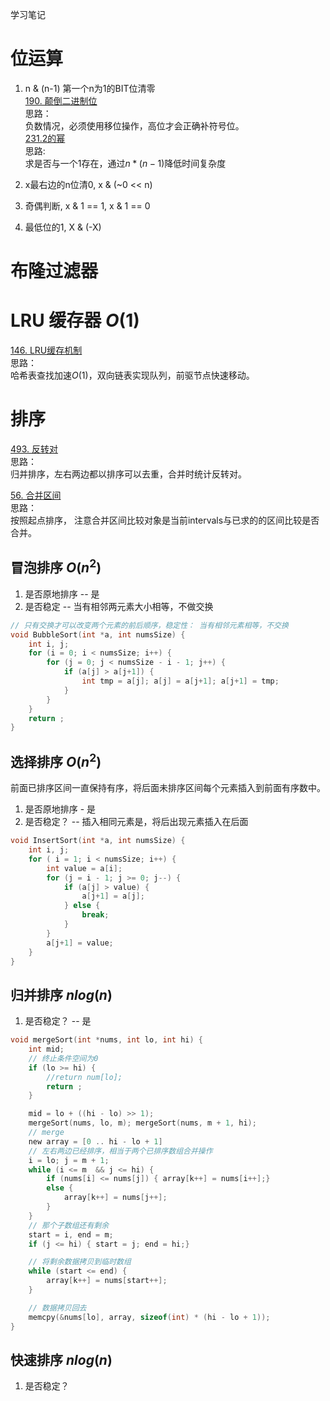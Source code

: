 学习笔记


# 位运算

1. n & (n-1)  第一个n为1的BIT位清零  
[190. 颠倒二进制位](https://leetcode-cn.com/problems/reverse-bits/)  
思路：  
负数情况，必须使用移位操作，高位才会正确补符号位。  
[231.2的幂](https://leetcode-cn.com/problems/power-of-two/)  
思路:  
求是否与一个1存在，通过$n*(n-1)$降低时间复杂度

2. x最右边的n位清0,  x & (~0 << n)
3. 奇偶判断, x & 1 == 1, x & 1 == 0
4. 最低位的1,   X & (-X)


# 布隆过滤器

# LRU  缓存器 $O(1)$
[146. LRU缓存机制](https://leetcode-cn.com/problems/lru-cache/)  
思路：  
哈希表查找加速$O(1)$，双向链表实现队列，前驱节点快速移动。

# 排序
[493. 反转对](https://leetcode-cn.com/problems/reverse-pairs/)  
思路：  
归并排序，左右两边都以排序可以去重，合并时统计反转对。



[56. 合并区间](https://leetcode-cn.com/problems/merge-intervals/)  
思路：  
按照起点排序， 注意合并区间比较对象是当前intervals与已求的的区间比较是否合并。

## 冒泡排序 $O(n^2)$
1. 是否原地排序 -- 是
2. 是否稳定  -- 当有相邻两元素大小相等，不做交换 

```c
// 只有交换才可以改变两个元素的前后顺序，稳定性： 当有相邻元素相等，不交换
void BubbleSort(int *a, int numsSize) {
    int i, j;
    for (i = 0; i < numsSize; i++) {
        for (j = 0; j < numsSize - i - 1; j++) {
            if (a[j] > a[j+1]) {
                int tmp = a[j]; a[j] = a[j+1]; a[j+1] = tmp;
            }
        }
    }
    return ;
}
```
## 选择排序 $O(n^2)$
前面已排序区间一直保持有序，将后面未排序区间每个元素插入到前面有序数中。  
1. 是否原地排序 - 是
1. 是否稳定？ -- 插入相同元素是，将后出现元素插入在后面 
```c
void InsertSort(int *a, int numsSize) {
    int i, j;
    for ( i = 1; i < numsSize; i++) {
        int value = a[i];
        for (j = i - 1; j >= 0; j--) {
            if (a[j] > value) {
                a[j+1] = a[j]; 
            } else {
                break;
            }
        }
        a[j+1] = value;
    }
}
```

## 归并排序 $nlog(n)$
1. 是否稳定？ -- 是

```C 
void mergeSort(int *nums, int lo, int hi) {
    int mid;
    // 终止条件空间为0
    if (lo >= hi) {
        //return num[lo];
        return ;
    }

    mid = lo + ((hi - lo) >> 1);
    mergeSort(nums, lo, m); mergeSort(nums, m + 1, hi);
    // merge
    new array = [0 .. hi - lo + 1]
    // 左右两边已经排序，相当于两个已排序数组合并操作
    i = lo; j = m + 1;
    while (i <= m  && j <= hi) {
        if (nums[i] <= nums[j]) { array[k++] = nums[i++];}
        else {
            array[k++] = nums[j++];
        }
    }
    // 那个子数组还有剩余
    start = i, end = m;
    if (j <= hi) { start = j; end = hi;}

    // 将剩余数据拷贝到临时数组
    while (start <= end) {
        array[k++] = nums[start++];
    }

    // 数据拷贝回去
    memcpy(&nums[lo], array, sizeof(int) * (hi - lo + 1));
}
```

## 快速排序 $nlog(n)$
1. 是否稳定？